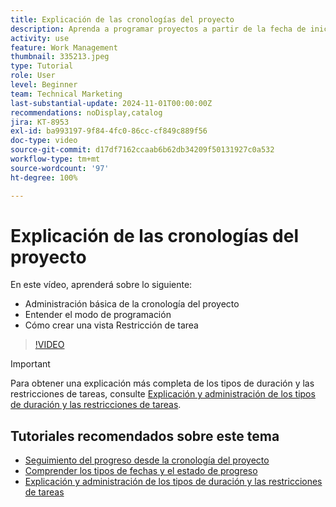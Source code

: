 ```yaml
---
title: Explicación de las cronologías del proyecto
description: Aprenda a programar proyectos a partir de la fecha de inicio o finalización. A continuación, aprenda cómo la duración, los predecesores y las restricciones de tareas afectan al plan de proyecto.
activity: use
feature: Work Management
thumbnail: 335213.jpeg
type: Tutorial
role: User
level: Beginner
team: Technical Marketing
last-substantial-update: 2024-11-01T00:00:00Z
recommendations: noDisplay,catalog
jira: KT-8953
exl-id: ba993197-9f84-4fc0-86cc-cf849c889f56
doc-type: video
source-git-commit: d17df7162ccaab6b62db34209f50131927c0a532
workflow-type: tm+mt
source-wordcount: '97'
ht-degree: 100%

---
```


# Explicación de las cronologías del proyecto

En este vídeo, aprenderá sobre lo siguiente:

* Administración básica de la cronología del proyecto
* Entender el modo de programación
* Cómo crear una vista Restricción de tarea

>[!VIDEO](https://video.tv.adobe.com/v/335213/?quality=12&learn=on&enablevpops)

>[!IMPORTANT]
>
>Para obtener una explicación más completa de los tipos de duración y las restricciones de tareas, consulte [Explicación y administración de los tipos de duración y las restricciones de tareas](/help/manage-work/intermediate-projects/understand-and-manage-duration-types-and-task-constraints.md).

## Tutoriales recomendados sobre este tema

* [Seguimiento del progreso desde la cronología del proyecto](/help/manage-work/project-timelines/track-work-progress-from-the-project-timeline.md)
* [Comprender los tipos de fechas y el estado de progreso](/help/manage-work/project-timelines/understand-task-dates-and-progress-status.md)
* [Explicación y administración de los tipos de duración y las restricciones de tareas](/help/manage-work/intermediate-projects/understand-and-manage-duration-types-and-task-constraints.md)

